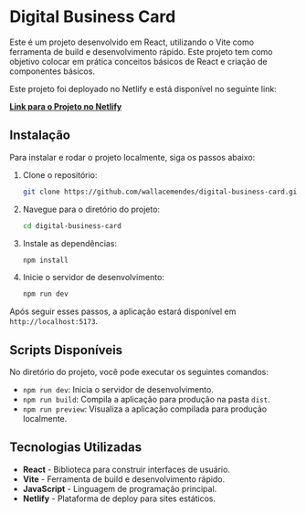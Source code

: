 # Digital Business Card

Este é um projeto desenvolvido em React, utilizando o Vite como ferramenta de build e desenvolvimento rápido. Este projeto tem como objetivo colocar em prática conceitos básicos de React e criação de componentes básicos.

Este projeto foi deployado no Netlify e está disponível no seguinte link:

**[Link para o Projeto no Netlify](https://wallacemendes-businesscard.netlify.app/)**

## Instalação

Para instalar e rodar o projeto localmente, siga os passos abaixo:

1. Clone o repositório:
    ```bash
    git clone https://github.com/wallacemendes/digital-business-card.git
    ```

2. Navegue para o diretório do projeto:
    ```bash
    cd digital-business-card
    ```

3. Instale as dependências:
    ```bash
    npm install
    ```

4. Inicie o servidor de desenvolvimento:
    ```bash
    npm run dev
    ```

Após seguir esses passos, a aplicação estará disponível em `http://localhost:5173`.

## Scripts Disponíveis

No diretório do projeto, você pode executar os seguintes comandos:

- `npm run dev`: Inicia o servidor de desenvolvimento.
- `npm run build`: Compila a aplicação para produção na pasta `dist`.
- `npm run preview`: Visualiza a aplicação compilada para produção localmente.

## Tecnologias Utilizadas

- **React** - Biblioteca para construir interfaces de usuário.
- **Vite** - Ferramenta de build e desenvolvimento rápido.
- **JavaScript** - Linguagem de programação principal.
- **Netlify** - Plataforma de deploy para sites estáticos.
